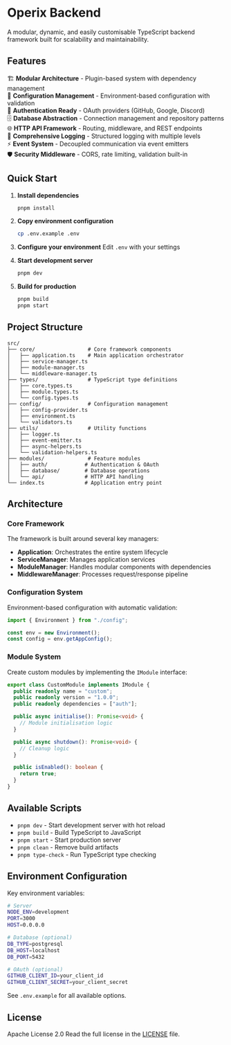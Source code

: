 # Operix Backend

A modular, dynamic, and easily customisable TypeScript backend framework built for scalability and maintainability.

## Features

🏗️ **Modular Architecture** - Plugin-based system with dependency management  
🔧 **Configuration Management** - Environment-based configuration with validation  
🔐 **Authentication Ready** - OAuth providers (GitHub, Google, Discord)  
🗄️ **Database Abstraction** - Connection management and repository patterns  
🌐 **HTTP API Framework** - Routing, middleware, and REST endpoints  
📝 **Comprehensive Logging** - Structured logging with multiple levels  
⚡ **Event System** - Decoupled communication via event emitters  
🛡️ **Security Middleware** - CORS, rate limiting, validation built-in

## Quick Start

1. **Install dependencies**

   ```bash
   pnpm install
   ```

2. **Copy environment configuration**

   ```bash
   cp .env.example .env
   ```

3. **Configure your environment**
   Edit `.env` with your settings

4. **Start development server**

   ```bash
   pnpm dev
   ```

5. **Build for production**
   ```bash
   pnpm build
   pnpm start
   ```

## Project Structure

```
src/
├── core/                 # Core framework components
│   ├── application.ts    # Main application orchestrator
│   ├── service-manager.ts
│   ├── module-manager.ts
│   └── middleware-manager.ts
├── types/                # TypeScript type definitions
│   ├── core.types.ts
│   ├── module.types.ts
│   └── config.types.ts
├── config/               # Configuration management
│   ├── config-provider.ts
│   ├── environment.ts
│   └── validators.ts
├── utils/                # Utility functions
│   ├── logger.ts
│   ├── event-emitter.ts
│   ├── async-helpers.ts
│   └── validation-helpers.ts
├── modules/              # Feature modules
│   ├── auth/            # Authentication & OAuth
│   ├── database/        # Database operations
│   └── api/             # HTTP API handling
└── index.ts             # Application entry point
```

## Architecture

### Core Framework

The framework is built around several key managers:

- **Application**: Orchestrates the entire system lifecycle
- **ServiceManager**: Manages application services
- **ModuleManager**: Handles modular components with dependencies
- **MiddlewareManager**: Processes request/response pipeline

### Configuration System

Environment-based configuration with automatic validation:

```typescript
import { Environment } from "./config";

const env = new Environment();
const config = env.getAppConfig();
```

### Module System

Create custom modules by implementing the `IModule` interface:

```typescript
export class CustomModule implements IModule {
  public readonly name = "custom";
  public readonly version = "1.0.0";
  public readonly dependencies = ["auth"];

  public async initialise(): Promise<void> {
    // Module initialisation logic
  }

  public async shutdown(): Promise<void> {
    // Cleanup logic
  }

  public isEnabled(): boolean {
    return true;
  }
}
```

## Available Scripts

- `pnpm dev` - Start development server with hot reload
- `pnpm build` - Build TypeScript to JavaScript
- `pnpm start` - Start production server
- `pnpm clean` - Remove build artifacts
- `pnpm type-check` - Run TypeScript type checking

## Environment Configuration

Key environment variables:

```bash
# Server
NODE_ENV=development
PORT=3000
HOST=0.0.0.0

# Database (optional)
DB_TYPE=postgresql
DB_HOST=localhost
DB_PORT=5432

# OAuth (optional)
GITHUB_CLIENT_ID=your_client_id
GITHUB_CLIENT_SECRET=your_client_secret
```

See `.env.example` for all available options.

## License

Apache License 2.0
Read the full license in the [LICENSE](LICENSE) file.
